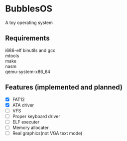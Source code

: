 # BubblesOS
A toy operating system

## Requirements
i686-elf binutils and gcc </br>
mtools </br>
make </br>
nasm </br>
qemu-system-x86_64 </br>

## Features (implemented and planned)
- [X] FAT12
- [X] ATA driver
- [ ] VFS
- [ ] Proper keyboard driver
- [ ] ELF executer
- [ ] Memory allocater
- [ ] Real graphics(not VGA text mode)
